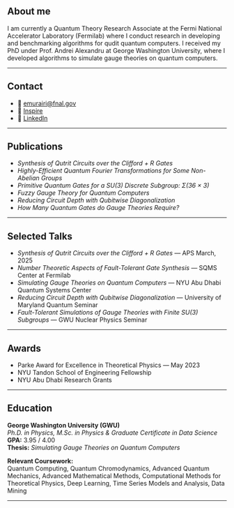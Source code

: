 <!-- <div style="display: flex; align-items: center; gap: 20px;">
  <img src="profile.jpg" alt="Profile photo" style="width: 100px; border-radius: 50%;">
  <div>
    <h1 style="margin-bottom: 0;">Edison M. Murairi</h1>
    <p><a href="https://github.com/">GitHub</a> · <a href="https://linkedin.com/">LinkedIn</a></p>
  </div>
</div>

--- -->

## About me

I am currently a Quantum Theory Research Associate at the Fermi National Accelerator Laboratory (Fermilab) where I conduct research in developing and benchmarking algorithms for qudit quantum computers. I received my PhD under Prof. Andrei Alexandru at George Washington University, where I developed algorithms to simulate gauge theories on quantum computers.

---

## Contact

- 📧 emurairi@fnal.gov  
- 🔗 [Inspire](https://inspirehep.net/authors/2141812?ui-citation-summary=true)  
- 🔗 [LinkedIn](https://linkedin.com/in/YOURUSERNAME)

---

## Publications

- *Synthesis of Qutrit Circuits over the Clifford + R Gates*  
- *Highly-Efficient Quantum Fourier Transformations for Some Non-Abelian Groups*  
- *Primitive Quantum Gates for a SU(3) Discrete Subgroup: Σ(36 × 3)*  
- *Fuzzy Gauge Theory for Quantum Computers*  
- *Reducing Circuit Depth with Qubitwise Diagonalization*  
- *How Many Quantum Gates do Gauge Theories Require?*  

---

## Selected Talks

- *Synthesis of Qutrit Circuits over the Clifford + R Gates* — APS March, 2025  
- *Number Theoretic Aspects of Fault-Tolerant Gate Synthesis* — SQMS Center at Fermilab  
- *Simulating Gauge Theories on Quantum Computers* — NYU Abu Dhabi Quantum Systems Center  
- *Reducing Circuit Depth with Qubitwise Diagonalization* — University of Maryland Quantum Seminar  
- *Fault-Tolerant Simulations of Gauge Theories with Finite SU(3) Subgroups* — GWU Nuclear Physics Seminar  

---

## Awards

- Parke Award for Excellence in Theoretical Physics — May 2023  
- NYU Tandon School of Engineering Fellowship  
- NYU Abu Dhabi Research Grants  

---

## Education

**George Washington University (GWU)**  
_Ph.D. in Physics, M.Sc. in Physics & Graduate Certificate in Data Science_  
**GPA:** 3.95 / 4.00  
**Thesis:** *Simulating Gauge Theories on Quantum Computers*  

**Relevant Coursework:**  
Quantum Computing, Quantum Chromodynamics, Advanced Quantum Mechanics, Advanced Mathematical Methods, Computational Methods for Theoretical Physics, Deep Learning, Time Series Models and Analysis, Data Mining

---


